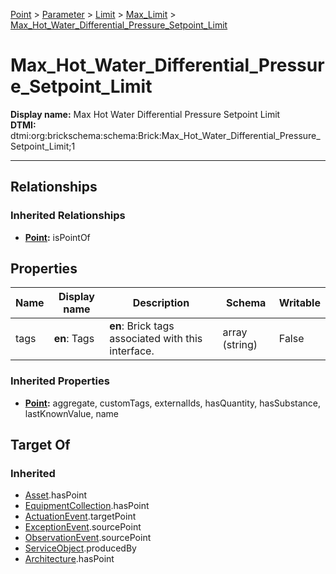 [Point](../../../Point.md) > [Parameter](../../Parameter.md) > [Limit](../Limit.md) > [Max_Limit](Max_Limit.md) > [Max_Hot_Water_Differential_Pressure_Setpoint_Limit](#)
# Max_Hot_Water_Differential_Pressure_Setpoint_Limit

**Display name:** Max Hot Water Differential Pressure Setpoint Limit<br />
**DTMI:** dtmi:org:brickschema:schema:Brick:Max_Hot_Water_Differential_Pressure_Setpoint_Limit;1

---
## Relationships
### Inherited Relationships
* **[Point](../../../Point.md):** isPointOf
## Properties
|Name|Display name|Description|Schema|Writable|
|-|-|-|-|-|
|tags|**en**: Tags|**en**: Brick tags associated with this interface.|array (string)|False|
### Inherited Properties
* **[Point](../../../Point.md):** aggregate, customTags, externalIds, hasQuantity, hasSubstance, lastKnownValue, name
## Target Of
### Inherited
* [Asset](../../../../Asset/Asset.md).hasPoint
* [EquipmentCollection](../../../../Collection/AssetCollection/EquipmentCollection/EquipmentCollection.md).hasPoint
* [ActuationEvent](../../../../Event/PointEvent/ActuationEvent.md).targetPoint
* [ExceptionEvent](../../../../Event/PointEvent/ExceptionEvent.md).sourcePoint
* [ObservationEvent](../../../../Event/PointEvent/ObservationEvent.md).sourcePoint
* [ServiceObject](../../../../Information/ServiceObject/ServiceObject.md).producedBy
* [Architecture](../../../../Space/Architecture/Architecture.md).hasPoint
